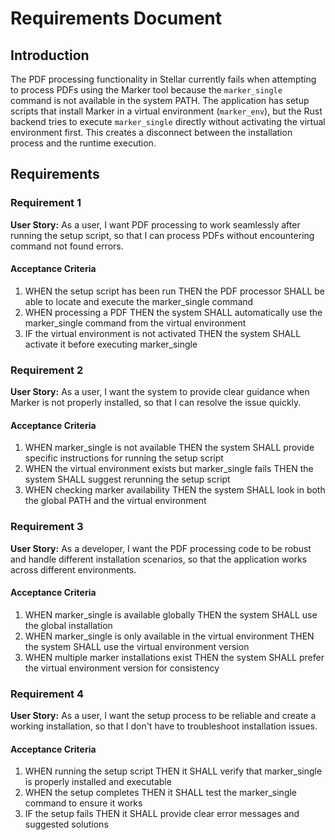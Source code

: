 # Requirements Document

## Introduction

The PDF processing functionality in Stellar currently fails when attempting to process PDFs using the Marker tool because the `marker_single` command is not available in the system PATH. The application has setup scripts that install Marker in a virtual environment (`marker_env`), but the Rust backend tries to execute `marker_single` directly without activating the virtual environment first. This creates a disconnect between the installation process and the runtime execution.

## Requirements

### Requirement 1

**User Story:** As a user, I want PDF processing to work seamlessly after running the setup script, so that I can process PDFs without encountering command not found errors.

#### Acceptance Criteria

1. WHEN the setup script has been run THEN the PDF processor SHALL be able to locate and execute the marker_single command
2. WHEN processing a PDF THEN the system SHALL automatically use the marker_single command from the virtual environment
3. IF the virtual environment is not activated THEN the system SHALL activate it before executing marker_single

### Requirement 2

**User Story:** As a user, I want the system to provide clear guidance when Marker is not properly installed, so that I can resolve the issue quickly.

#### Acceptance Criteria

1. WHEN marker_single is not available THEN the system SHALL provide specific instructions for running the setup script
2. WHEN the virtual environment exists but marker_single fails THEN the system SHALL suggest rerunning the setup script
3. WHEN checking marker availability THEN the system SHALL look in both the global PATH and the virtual environment

### Requirement 3

**User Story:** As a developer, I want the PDF processing code to be robust and handle different installation scenarios, so that the application works across different environments.

#### Acceptance Criteria

1. WHEN marker_single is available globally THEN the system SHALL use the global installation
2. WHEN marker_single is only available in the virtual environment THEN the system SHALL use the virtual environment version
3. WHEN multiple marker installations exist THEN the system SHALL prefer the virtual environment version for consistency

### Requirement 4

**User Story:** As a user, I want the setup process to be reliable and create a working installation, so that I don't have to troubleshoot installation issues.

#### Acceptance Criteria

1. WHEN running the setup script THEN it SHALL verify that marker_single is properly installed and executable
2. WHEN the setup completes THEN it SHALL test the marker_single command to ensure it works
3. IF the setup fails THEN it SHALL provide clear error messages and suggested solutions